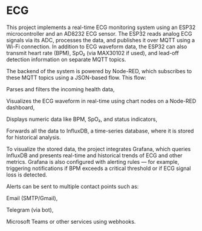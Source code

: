 # ECG
This project implements a real-time ECG monitoring system using an ESP32 microcontroller and an AD8232 ECG sensor. The ESP32 reads analog ECG signals via its ADC, processes the data, and publishes it over MQTT using a Wi-Fi connection. In addition to ECG waveform data, the ESP32 can also transmit heart rate (BPM), SpO₂ (via MAX30102 if used), and lead-off detection information on separate MQTT topics.

The backend of the system is powered by Node-RED, which subscribes to these MQTT topics using a JSON-based flow. This flow:

Parses and filters the incoming health data,

Visualizes the ECG waveform in real-time using chart nodes on a Node-RED dashboard,

Displays numeric data like BPM, SpO₂, and status indicators,

Forwards all the data to InfluxDB, a time-series database, where it is stored for historical analysis.

To visualize the stored data, the project integrates Grafana, which queries InfluxDB and presents real-time and historical trends of ECG and other metrics. Grafana is also configured with alerting rules — for example, triggering notifications if BPM exceeds a critical threshold or if ECG signal loss is detected.

Alerts can be sent to multiple contact points such as:

Email (SMTP/Gmail),

Telegram (via bot),

Microsoft Teams or other services using webhooks.
